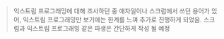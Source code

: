 > 익스트림 프로그래밍에 대해 조사하던 중 애자일이나 스크럼에서 쓰던 용어가 있어, 익스트림 프로그래밍만 보기에는 한계를 느껴 추가로 진행하게 되었음.
> 스크럼과 익스트림 프로그래밍 같은 파생은 간단하게 작성 될 예정

